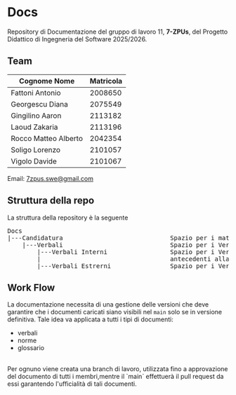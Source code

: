 # Docs
Repository di Documentazione del gruppo di lavoro 11, **7-ZPUs**, del Progetto Didattico di Ingegneria del Software 2025/2026.

## Team
| Cognome    Nome | Matricola |
|-----------------|-----------|
| Fattoni Antonio | 2008650 |
| Georgescu Diana | 2075549 |
| Gingilino Aaron| 2113182 |
| Laoud Zakaria| 2113196 |
| Rocco Matteo Alberto| 2042354 |
| Soligo Lorenzo| 2101057 |
| Vigolo Davide| 2101067 |

Email: 7zpus.swe@gmail.com

## Struttura della repo
La struttura della repository è la seguente<br>
<pre>
Docs
|---Candidatura                             Spazio per i materiali presentati per la Candidatura
    |---Verbali                             Spazio per i Verbali e i Modelli di verbale
        |---Verbali Interni                 Spazio per i Verbali Interni al gruppo per le riunioni 
        |                                   antecedenti alla conferma della candidatura
        |---Verbali Estrerni                Spazio per i Verbali Esterni degli incontri con le Aziende Proponenti
</pre>
## Work Flow
La documentazione necessita di una gestione delle versioni che deve garantire che i documenti caricati siano visibili nel `main` solo se in versione definitiva. Tale idea va applicata a tutti i tipi di documenti:
- verbali
- norme
- glossario
<br>
Per ognuno viene creata una branch di lavoro, utilizzata fino a approvazione del documento di tutti i membri,mentre il `main` effettuerà il pull request da essi garantendo l'ufficialità di tali documenti.
